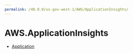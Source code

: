```yaml
---
permalink: /48.0.0/us-gov-west-1/AWS/ApplicationInsights/
---
```


# AWS.ApplicationInsights



* [Application](Application.md)